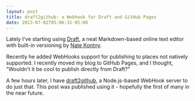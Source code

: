 ```yaml
--- 
layout: post
title: draft2github: a Webhook for Draft and GitHub Pages
date: 2013-07-02T05:06:31-05:00
---
```


Lately I've starting using [Draft](http://draftin.com), a neat Markdown-based online text editor with built-in versioning by [Nate Kontny](https://twitter.com/natekontny).

Recently he added WebHooks support for publishing to places not natively supported. I recently moved my blog to GitHub Pages, and I thought, "Wouldn't it be cool to publish directly from Draft?"

A few hours later, I have [draft2github](https://npmjs.org/package/draft2github), a Node.js-based WebHook server to do just that. This post was published using it - hopefully the first of many in the near future.